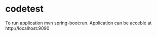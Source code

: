 # codetest
To run application mvn spring-boot:run.
Application can be acceble at http://localhost:9090
